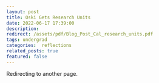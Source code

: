 ```yaml
---
layout: post
title: Oski Gets Research Units 
date: 2022-06-17 17:39:00
description: 
redirect: /assets/pdf/Blog_Post_Cal_research_units.pdf
tags: undergrad 
categories:  reflections  
related_posts: true
featured: false
---
```


Redirecting to another page.
